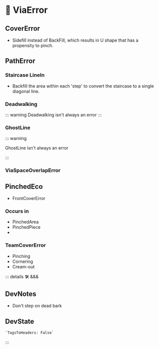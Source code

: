 
# 🔻 <via>ViaError</via>

## CoverError

- Sidefill instead of BackFill, which results in U shape that has a propensity to pinch.

## PathError

### Staircase LineIn

- Backfill the area within each 'step' to convert the staircase to a single diagonal line.

### Deadwalking

::: warning
Deadwalking isn't always an error
:::

### GhostLine

::: warning

GhostLine isn't always an error

:::

### ViaSpaceOverlapError

## PinchedEco

- FrontCoverError

### Occurs in

- PinchedArea
- PinchedPiece
-

### TeamCoverError

- Pinching
- Cornering
- Cream-out

::: details 🛠 <dev>&&&</dev>

## DevNotes

- Don't step on dead bark

## DevState

```py
`TagsToHeaders: False`
```

:::
